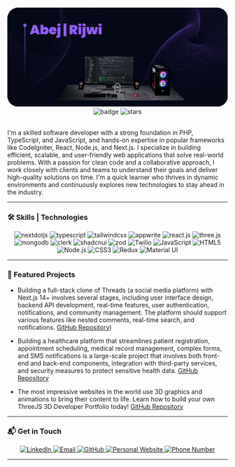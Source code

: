 <div align="center">
  <br />
    <a href="https://www.youtube.com/@JavaScriptTutorialFamily" target="_blank">
      <img src="banner.png" alt="Abej Rijwi" />
    </a>
  <br />
  <div>
    <img src="https://img.shields.io/github/followers/Abej-Rijwi?label=Followers&style=social" alt="badge" width="125" />
    <img src="https://img.shields.io/github/stars/Abej-Rijwi?label=GitHub%20Stars&style=social" alt="stars" width="150" />
  </div>
</div>

<br />

I'm a skilled software developer with a strong foundation in PHP, TypeScript, and JavaScript, and hands-on expertise in popular frameworks like CodeIgniter, React, Node.js, and Next.js. I specialize in building efficient, scalable, and user-friendly web applications that solve real-world problems. With a passion for clean code and a collaborative approach, I work closely with clients and teams to understand their goals and deliver high-quality solutions on time. I'm a quick learner who thrives in dynamic environments and continuously explores new technologies to stay ahead in the industry.

---

### 🛠️ Skills | Technologies

<div align="center">
    <img src="https://img.shields.io/badge/-Next_JS-black?style=for-the-badge&logoColor=white&logo=nextdotjs&color=000000" alt="nextdotjs" />
    <img src="https://img.shields.io/badge/-TypeScript-black?style=for-the-badge&logoColor=white&logo=typescript&color=3178C6" alt="typescript" />
    <img src="https://img.shields.io/badge/-Tailwind_CSS-black?style=for-the-badge&logoColor=white&logo=tailwindcss&color=06B6D4" alt="tailwindcss" />
    <img src="https://img.shields.io/badge/-Appwrite-black?style=for-the-badge&logoColor=white&logo=appwrite&color=FD366E" alt="appwrite" />
    <img src="https://img.shields.io/badge/-React_JS-black?style=for-the-badge&logoColor=white&logo=react&color=61DAFB" alt="react.js" />
    <img src="https://img.shields.io/badge/-Three_JS-black?style=for-the-badge&logoColor=white&logo=threedotjs&color=000000" alt="three.js" />
    <img src="https://img.shields.io/badge/-MongoDB-black?style=for-the-badge&logoColor=white&logo=mongodb&color=47A248" alt="mongodb" />
    <img src="https://img.shields.io/badge/-Clerk-black?style=for-the-badge&logoColor=white&logo=clerk&color=6C47FF" alt="clerk" />
    <img src="https://img.shields.io/badge/-Shadcn_UI-black?style=for-the-badge&logoColor=white&logo=shadcnui&color=000000" alt="shadcnui" />
    <img src="https://img.shields.io/badge/-Zod-black?style=for-the-badge&logoColor=white&logo=zod&color=3E67B1" alt="zod" />
    <img src="https://img.shields.io/badge/Twilio-F22F46?style=for-the-badge&logo=twilio&logoColor=white" alt="Twilio" />
    <img src="https://img.shields.io/badge/JavaScript-F7DF1E?style=for-the-badge&logo=javascript&logoColor=black" alt="JavaScript" />
    <img src="https://img.shields.io/badge/HTML5-E34F26?style=for-the-badge&logo=html5&logoColor=white" alt="HTML5" />
    <img src="https://img.shields.io/badge/Node.js-339933?style=for-the-badge&logo=nodedotjs&logoColor=white" alt="Node.js" />
    <img src="https://img.shields.io/badge/CSS3-1572B6?style=for-the-badge&logo=css3&logoColor=white" alt="CSS3" />
    <img src="https://img.shields.io/badge/Redux-593D88?style=for-the-badge&logo=redux&logoColor=white" alt="Redux" />
    <img src="https://img.shields.io/badge/MUI-007FFF?style=for-the-badge&logo=mui&logoColor=white" alt="Material UI" />
</div>

---

### 🚀 Featured Projects

- Building a full-stack clone of Threads (a social media platform) with Next.js 14+ involves several stages, including user interface design, backend API development, real-time features, user authentication, notifications, and community management. The platform should support various features like nested comments, real-time search, and notifications. [GitHub Repository](https://github.com/Abej-Rijwi/threads))

- Building a healthcare platform that streamlines patient registration, appointment scheduling, medical record management, complex forms, and SMS notifications is a large-scale project that involves both front-end and back-end components, integration with third-party services, and security measures to protect sensitive health data. [GitHub Repository](https://github.com/Abej-Rijwi/healthcare)
  
- The most impressive websites in the world use 3D graphics and animations to bring their content to life. Learn how to build your own ThreeJS 3D Developer Portfolio today! [GitHub Repository](https://github.com/Abej-Rijwi/portfolio)

---

### 📬 Get in Touch

<div align="center">
  <a href="https://www.linkedin.com/in/abej-rijwi/">
    <img src="https://img.shields.io/badge/LinkedIn-0077B5?style=for-the-badge&logo=linkedin&logoColor=white" alt="LinkedIn" />
  </a>
  <a href="mailto:abejrijwicareers@gmail.com">
    <img src="https://img.shields.io/badge/Gmail-D14836?style=for-the-badge&logo=gmail&logoColor=white" alt="Email" />
  </a>
  <a href="https://github.com/Abej-Rijwi/">
    <img src="https://img.shields.io/badge/GitHub-181717?style=for-the-badge&logo=github&logoColor=white" alt="GitHub" />
  </a>
   <a href="https://portfolioreact-orcin-alpha.vercel.app/">
    <img src="https://img.shields.io/badge/Website-0A66C2?style=for-the-badge&logo=Google-Chrome&logoColor=white" alt="Personal Website" />
  </a>
  <a href="tel:+919801272766">
  <img src="https://img.shields.io/badge/Phone-F5C300?style=for-the-badge&logo=phone&logoColor=white" alt="Phone Number" />
</a>
</div>

---

